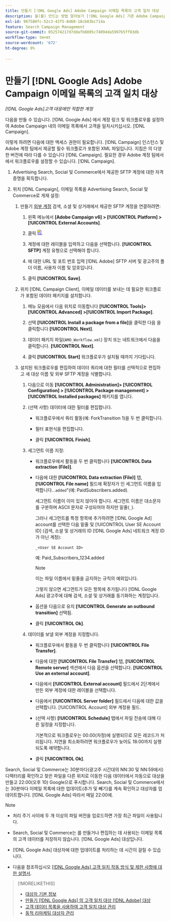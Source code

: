```yaml
---
title: 만들기 [!DNL Google Ads] Adobe Campaign 이메일 목록의 고객 일치 대상
description: 을(를) 만드는 방법 알아보기 [!DNL Google Ads] 기존 Adobe Campaign 이메일 목록의 고객 일치 대상입니다.
exl-id: 967580fc-52c3-42f5-8d60-18cb83bc714a
feature: Search Campaign Management
source-git-commit: 052574217d7ddafb8895c74094da5997b5ff83db
workflow-type: tm+mt
source-wordcount: '672'
ht-degree: 0%

---
```


# 만들기 [!DNL Google Ads] Adobe Campaign 이메일 목록의 고객 일치 대상

*[!DNL Google Ads]고객 대응에만 적합한 계정*

다음을 만들 수 있습니다. [!DNL Google Ads] 에서 계정 링크 및 워크플로우를 설정하여 Adobe Campaign 내의 이메일 목록에서 고객을 일치시키십시오. [!DNL Campaign].

이렇게 하려면 다음에 대한 액세스 권한이 필요합니다. [!DNL Campaign] 인스턴스 및 Adobe 계정 팀에서 제공할 필수 워크플로가 포함된 XML 파일입니다. 지침은 의 다양한 버전에 따라 다를 수 있습니다 [!DNL Campaign]. 필요한 경우 Adobe 계정 팀에서에서 워크플로우를 설정할 수 있습니다. [!DNL Campaign].

1. Advertising Search, Social 및 Commerce에서 제공한 SFTP 계정에 대한 자격 증명을 획득합니다.

1. 위치 [!DNL Campaign], 이메일 목록을 Advertising Search, Social 및 Commerce로 게재 설정:

   1. 만들기 [외부 계정](https://experienceleague.adobe.com/docs/campaign-standard/using/administrating/application-settings/external-accounts.html) 검색, 소셜 및 상거래에서 제공한 SFTP 계정을 연결하려면:

      1. 왼쪽 메뉴에서 **\[Adobe Campaign v6\] > [!UICONTROL Platform] >[!UICONTROL External Accounts]**.

      1. 클릭 ![계정 만들기](/help/search-social-commerce/assets/campaign-create-account.png "계정 만들기").

      1. 계정에 대한 레이블을 입력하고 다음을 선택합니다. **[!UICONTROL SFTP]** 계정 유형으로 선택해야 합니다.

      1. 에 대한 URL 및 포트 번호 입력 [!DNL Adobe] SFTP 서버 및 광고주의 폴더 이름, 사용자 이름 및 암호입니다.

      1. 클릭 **[!UICONTROL Save]**.

   1. 위치 [!DNL Campaign Client], 이메일 데이터를 보내는 데 필요한 워크플로가 포함된 데이터 패키지를 설치합니다.

      1. 메뉴 모음에서 다음 위치로 이동합니다 **[!UICONTROL Tools]> [!UICONTROL Advanced] >[!UICONTROL Import Package]**.

      1. 선택 **[!UICONTROL Install a package from a file]**&#x200B;을 클릭한 다음 을 클릭합니다 **[!UICONTROL Next]**.

      1. 데이터 패키지 파일(`AMO_Workflow.xml`) 장치 또는 네트워크에서 다음을 클릭합니다. **[!UICONTROL Next]**.

      1. 클릭 **[!UICONTROL Start]** 워크플로우가 설치될 때까지 기다립니다.

   1. 설치된 워크플로우를 편집하여 데이터 쿼리에 대한 필터를 선택적으로 편집하고 새 대상 이름 및 외부 SFTP 계정을 식별합니다.

      1. 다음으로 이동 **[!UICONTROL Administration]> [!UICONTROL Configuration] > [!UICONTROL Package management] >[!UICONTROL Installed packages]** 패키지를 엽니다.

      1. (선택 사항) 데이터에 대한 필터를 편집합니다.

         * 워크플로우에서 쿼리 활동(예: ForkTransition 1)을 두 번 클릭합니다.

         * 필터 표현식을 편집합니다.

         * 클릭 **[!UICONTROL Finish]**.

      1. 세그먼트 이름 지정:

         * 워크플로우에서 활동을 두 번 클릭합니다 **[!UICONTROL Data extraction (File)]**.

         * 다음에 대한 **[!UICONTROL Data extraction (File)]** 탭, **[!UICONTROL File name]** 필드에 확장자가 인 세그먼트 이름을 입력합니다.`.added`&quot;(예: PaidSubscribers.added).

           세그먼트 이름이 이미 있지 않아야 합니다. 세그먼트 이름은 대소문자를 구분하며 ASCII 문자로 구성되어야 하지만 밑줄(`_`).

           그러나 세그먼트를 특정 항목에 추가하려면 [!DNL Google Ad] account를 선택한 다음 밑줄 및 [!UICONTROL User SE Account ID] (검색, 소셜 및 상거래의 ID [!DNL Google Ads] 네트워크 계정 ID가 아닌 계정):

           `_<User SE Account ID>`

           예: Paid_Subscribers_1234.added

           >[!NOTE]
           >
           >이는 파일 이름에서 밑줄을 금지하는 규칙의 예외입니다.

           그렇지 않으면 세그먼트가 모든 항목에 추가됩니다 [!DNL Google Ads] 광고주에 대해 검색, 소셜 및 상거래를 동기화하는 계정입니다.

         * 옵션을 다음으로 유지 **[!UICONTROL Generate an outbound transition]** 선택됨.

         * 클릭 **[!UICONTROL Ok]**.

      1. 데이터를 보낼 외부 계정을 지정합니다.

         * 워크플로우에서 활동을 두 번 클릭합니다 **[!UICONTROL File Transfer]**.

         * 다음에 대한 **[!UICONTROL File Transfer]** 탭, **[!UICONTROL Remote server]** 섹션에서 다음 옵션을 선택합니다. **[!UICONTROL Use an external account]**.

         * 다음에서 **[!UICONTROL External account]** 필드에서 2단계에서 만든 외부 계정에 대한 레이블을 선택합니다.

         * 다음에서 **[!UICONTROL Server folder]** 필드에서 다음에 대한 값을 선택합니다. [!UICONTROL Account] 외부 계정용 필드.

         * (선택 사항) **[!UICONTROL Schedule]** 탭에서 파일 전송에 대해 다른 일정을 지정합니다.

           기본적으로 워크플로우는 00:00(자정)에 실행되므로 모든 레코드가 처리됩니다. 지연을 최소화하려면 워크플로우가 늦어도 18:00까지 실행되도록 예약합니다.

         * 클릭 **[!UICONTROL Ok]**.

Search, Social 및 Commerce는 30분마다(광고주 시간대의 NN:30 및 NN:59에서) 디렉터리를 확인하고 찾은 파일을 다른 위치로 이동한 다음 데이터에서 자동으로 대상을 만들고 22:00(오후 10) Google으로 푸시합니다. Search, Social 및 Commerce에서는 30분마다 이메일 목록에 대한 업데이트(추가 및 빼기)를 계속 확인하고 대상자를 업데이트합니다. [!DNL Google Ads] 따라서 매일 22:00에.

>[!NOTE]
>
>* 처리 주기 사이에 두 개 이상의 파일 버전을 업로드하면 가장 최근 파일이 사용됩니다.
>
>* Search, Social 및 Commerce는 를 만들거나 편집하는 데 사용되는 이메일 목록의 고객 데이터를 저장하지 않습니다. [!DNL Google Ads] 대상입니다.
>
>* [!DNL Google Ads] 대상자에 대한 업데이트를 처리하는 데 시간이 걸릴 수 있습니다.
>
>* 다음을 참조하십시오 [[!DNL Google Ads] 고객 일치 작동 방식 및 제한 사항에 대한 설명서](https://support.google.com/displayvideo/answer/9539301).

>[!MORELIKETHIS]
>
>* [대상자 기본 정보](audience-about.md)
>* [만들기 [!DNL Google Ads] 의 고객 일치 대상 [!DNL Adobe] 대상](google-audience-from-adobe-audience.md)
>* [고객 데이터 목록을 사용하여 고객 일치 대상 관리](audience-from-customer-data-list.md)
>* [동적 리마케팅 대상자 관리](audience-dynamic-remarketing-manage.md)
